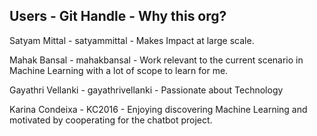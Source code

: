 ## Users - Git Handle - Why this org?

Satyam Mittal - satyammittal - Makes Impact at large scale.

Mahak Bansal  - mahakbansal  - Work relevant to the current scenario in Machine Learning with a lot of scope to learn for me. 

Gayathri Vellanki - gayathrivellanki - Passionate about Technology

Karina Condeixa - KC2016 - Enjoying discovering Machine Learning and motivated by cooperating for the chatbot project.